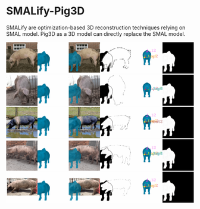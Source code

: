 # SMALify-Pig3D
SMALify are optimization-based 3D reconstruction techniques relying on SMAL model. Pig3D as a 3D model can directly replace the SMAL model.

<img src="doc/000352.gif">

<img src="doc/000372.gif">

<img src="doc/000635.gif">

<img src="doc/000906.gif">

<img src="doc/000994.gif">
